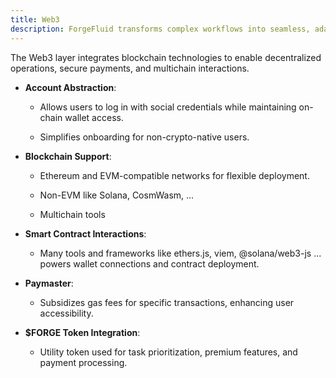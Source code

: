 ```yaml
---
title: Web3
description: ForgeFluid transforms complex workflows into seamless, adaptive processes using advanced AI technologies, enabling efficient computational task management across diverse environments.
---
```


The Web3 layer integrates blockchain technologies to enable decentralized operations, secure payments, and multichain interactions.

- **Account Abstraction**:

  - Allows users to log in with social credentials while maintaining on-chain wallet access.

  - Simplifies onboarding for non-crypto-native users.

- **Blockchain Support**:

  - Ethereum and EVM-compatible networks for flexible deployment.

  - Non-EVM like Solana, CosmWasm, ...

  - Multichain tools

- **Smart Contract Interactions**:

  - Many tools and frameworks like ethers.js, viem, @solana/web3-js ... powers wallet connections and contract deployment.

- **Paymaster**:

  - Subsidizes gas fees for specific transactions, enhancing user accessibility.

- **$FORGE Token Integration**:

  - Utility token used for task prioritization, premium features, and payment processing.
